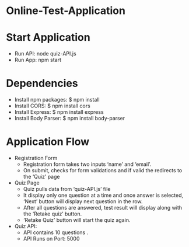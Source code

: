 # Online-Test-Application

# Start Application

- Run API: node quiz-API.js
- Run App: npm start

# Dependencies

- Install npm packages: $ npm install
- Install CORS: $ npm install cors
- Install Express: $ npm install express
- Install Body Parser: $ npm install body-parser

# Application Flow
- Registration Form 
    - Registration form takes two inputs ‘name’ and ‘email’.
    - On submit, checks for form validations and if valid the redirects to the ‘Quiz’ page
- Quiz Page
    - Quiz pulls data from ‘quiz-API.js’ file
    - It display only one question at a time and once answer is selected, ‘Next’ button will display next question in the row.
    - After all questions are answered, test result will display along with the ‘Retake quiz’ button.
    - ‘Retake Quiz’ button will start the quiz again.
- Quiz API: 
    - API contains 10 questions .
    - API Runs on Port: 5000
